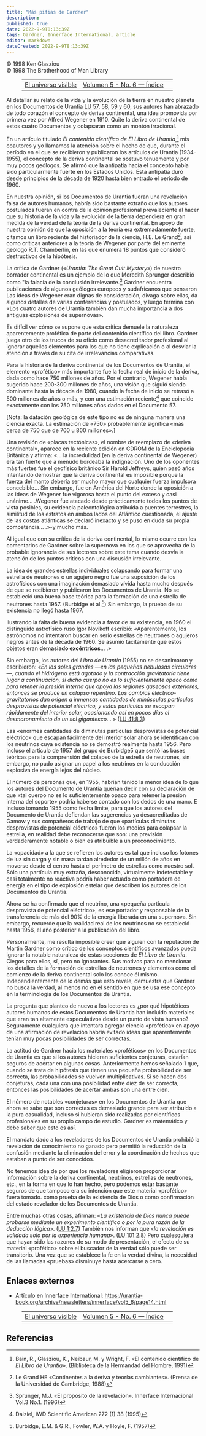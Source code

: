 ```yaml
---
title: "Más pifias de Gardner"
description: 
published: true
date: 2022-9-9T8:13:39Z
tags: Gardner, Innerface International, article
editor: markdown
dateCreated: 2022-9-9T8:13:39Z
---
```


<p class="v-card v-sheet theme--light grey lighten-3 px-2">© 1998 Ken Glasziou<br>© 1998 The Brotherhood of Man Library</p>
<figure class="table chapter-navigator">
  <table>
    <tbody>
      <tr>
        <td>
        <a href="/es/article/Dick_Bain/The_Visible_Universe">
          <span class="mdi mdi-arrow-left-drop-circle"></span><span class="pl-2">El universo visible</span>
        </a>
        </td>
        <td>
        <a href="/es/index/articles_innerface#volumen-5-no-6">
          <span class="mdi mdi-book-open-variant"></span><span class="pl-2">Volumen 5 - No. 6 — Índice</span>
        </a>
        </td>
        <td>
        </td>
      </tr>
    </tbody>
  </table>
</figure>


Al detallar su relato de la vida y la evolución de la tierra en nuestro planeta en los Documentos de Urantia [LU 57](/es/The_Urantia_Book/57), [58](/es/The_Urantia_Book/58), [59](/es/The_Urantia_Book/59 ) y [60](/es/The_Urantia_Book60), sus autores han abrazado de todo corazón el concepto de deriva continental, una idea promovida por primera vez por Alfred Wegener en 1910. Quite la deriva continental de estos cuatro Documentos y colapsarán como un montón irracional.

En un artículo titulado _El contenido científico de _El Libro de Urantia__,[^1] mis coautores y yo llamamos la atención sobre el hecho de que, durante el período en el que se recibieron y publicaron los artículos de Urantia (1934-1955), el concepto de la deriva continental se sostuvo tenuemente y por muy pocos geólogos. Se afirmó que la antipatía hacia el concepto había sido particularmente fuerte en los Estados Unidos. Esta antipatía duró desde principios de la década de 1920 hasta bien entrado el período de 1960.

En nuestra opinión, si los Documentos de Urantia fueran una revelación falsa de autores humanos, habría sido bastante extraño que los autores postulados fueran en contra de la opinión profesional prevaleciente al hacer que su historia de la vida y la evolución de la tierra dependiera en gran medida de la verdad de la teoría de la deriva continental. En apoyo de nuestra opinión de que la oposición a la teoría era extremadamente fuerte, citamos un libro reciente del historiador de la ciencia, H.E. Le Grand[^2], así como críticas anteriores a la teoría de Wegener por parte del eminente geólogo R.T. Chamberlin, en las que enumera 18 puntos que consideró destructivos de la hipótesis.

La crítica de Gardner («_Urantia: The Great Cult Mystery_») de nuestro borrador continental es un ejemplo de lo que Meredith Sprunger describió como "la falacia de la conclusión irrelevante.[^3] Gardner encuentra publicaciones de algunos geólogos europeos y sudafricanos que pensaron Las ideas de Wegener eran dignas de consideración, divaga sobre ellas, da algunos detalles de varias conferencias y postulados, y luego termina con «Los cuatro autores de Urantia también dan mucha importancia a dos antiguas explosiones de supernovas».

Es difícil ver cómo se supone que esta crítica demuele la naturaleza aparentemente profética de parte del contenido científico del libro. Gardner juega otro de los trucos de su oficio como desacreditador profesional al ignorar aquellos elementos para los que no tiene explicación o al desviar la atención a través de su cita de irrelevancias comparativas.

Para la historia de la deriva continental de los Documentos de Urantia, el elemento «profético» más importante fue la fecha real de inicio de la deriva, dada como hace 750 millones de años. Por el contrario, Wegener había sugerido hace 200-300 millones de años, una visión que siguió siendo dominante hasta la década de 1980, cuando la fecha de inicio se retrasó a 500 millones de años o más, y con una estimación reciente[^4] que coincide exactamente con los 750 millones años dados en el Documento 57.

[Nota: la datación geológica de este tipo no es de ninguna manera una ciencia exacta. La estimación de «750» probablemente significa «más cerca de 750 que de 700 u 800 millones».]

Una revisión de «placas tectónicas», el nombre de reemplazo de «deriva continental», aparece en la reciente edición en CDROM de la Enciclopedia Británica y afirma: «... la incredulidad (en la deriva continental de Wegener) era tan fuerte que a menudo bordeaba la indignación. Uno de los oponentes más fuertes fue el geofísico británico Sir Harold Jeffreys, quien pasó años intentando demostrar que la deriva continental es imposible porque la fuerza del manto debería ser mucho mayor que cualquier fuerza impulsora concebible... Sin embargo, fue en América del Norte donde la oposición a las ideas de Wegener fue vigorosa hasta el punto del exceso y casi unánime... .Wegener fue atacado desde prácticamente todos los puntos de vista posibles, su evidencia paleontológica atribuida a puentes terrestres, la similitud de los estratos en ambos lados del Atlántico cuestionada, el ajuste de las costas atlánticas se declaró inexacto y se puso en duda su propia competencia... .»-y mucho más.

Al igual que con su crítica de la deriva continental, lo mismo ocurre con los comentarios de Gardner sobre la supernova en los que se aprovecha de la probable ignorancia de sus lectores sobre este tema cuando desvía la atención de los puntos críticos con una discusión irrelevante.

La idea de grandes estrellas individuales colapsando para formar una estrella de neutrones o un agujero negro fue una suposición de los astrofísicos con una imaginación demasiado vívida hasta mucho después de que se recibieron y publicaron los Documentos de Urantia. No se estableció una buena base teórica para la formación de una estrella de neutrones hasta 1957. (Burbidge et al.[^5]) Sin embargo, la prueba de su existencia no llegó hasta 1967.

Ilustrando la falta de buena evidencia a favor de su existencia, en 1960 el distinguido astrofísico ruso Igor Novikoff escribió: «Aparentemente, los astrónomos no intentaron buscar en serio estrellas de neutrones o agujeros negros antes de la década de 1960. Se asumió tácitamente que estos objetos eran **demasiado excéntricos**... .»

Sin embargo, los autores del _Libro de Urantia_ (1955) no se desanimaron y escribieron: «_En los soles grandes —en las pequeñas nebulosas circulares—, cuando el hidrógeno está agotado y la contracción gravitatoria tiene lugar a continuación, si dicho cuerpo no es lo suficientemente opaco como para retener la presión interna que apoya las regiones gaseosas exteriores, entonces se produce un colapso repentino. Los cambios eléctrico-gravitatorios dan origen a inmensas cantidades de minúsculas partículas desprovistas de potencial eléctrico, y estas partículas se escapan rápidamente del interior solar, ocasionando así en pocos días el desmoronamiento de un sol gigantesco..._ » (<a id="a55_682"></a>[LU 41:8.3](/es/The_Urantia_Book/41#p8_3))

Las «enormes cantidades de diminutas partículas desprovistas de potencial eléctrico» que escapan fácilmente del interior solar ahora se identifican con los neutrinos cuya existencia no se demostró realmente hasta 1956. Pero incluso el artículo de 1957 del grupo de Burbidge5 que sentó las bases teóricas para la comprensión del colapso de la estrella de neutrones, sin embargo, no pudo asignar un papel a los neutrinos en la conducción explosiva de energía lejos del núcleo.

El número de personas que, en 1955, habrían tenido la menor idea de lo que los autores del Documento de Urantia querían decir con su declaración de que «tal cuerpo no es lo suficientemente opaco para retener la presión interna del soporte» podría haberse contado con los dedos de una mano. E incluso tomando 1955 como fecha límite, para que los autores del Documento de Urantia defiendan las sugerencias ya desacreditadas de Gamow y sus compañeros de trabajo de que «partículas diminutas desprovistas de potencial eléctrico» fueron los medios para colapsar la estrella, en realidad debe reconocerse que son: una previsión verdaderamente notable o bien es atribuible a un preconocimiento.

La «opacidad» a la que se refieren los autores es tal que incluso los fotones de luz sin carga y sin masa tardan alrededor de un millón de años en moverse desde el centro hasta el perímetro de estrellas como nuestro sol. Sólo una partícula muy extraña, desconocida, virtualmente indetectable y casi totalmente no reactiva podría haber actuado como portadora de energía en el tipo de explosión estelar que describen los autores de los Documentos de Urantia.

Ahora se ha confirmado que el neutrino, una «pequeña partícula desprovista de potencial eléctrico», es ese portador y responsable de la transferencia de más del 90% de la energía liberada en una supernova. Sin embargo, recuerde que la realidad real de los neutrinos no se estableció hasta 1956, el año posterior a la publicación del libro.

Personalmente, me resulta imposible creer que alguien con la reputación de Martin Gardner como crítico de los conceptos científicos avanzados pueda ignorar la notable naturaleza de estas secciones de _El Libro de Urantia_. Ciegos para ellos, sí, pero no ignorantes. Sus motivos para no mencionar los detalles de la formación de estrellas de neutrones y elementos como el comienzo de la deriva continental solo los conoce él mismo. Independientemente de lo demás que esto revele, demuestra que Gardner no busca la verdad, al menos no en el sentido en que se usa ese concepto en la terminología de los Documentos de Urantia.

La pregunta que planteo de nuevo a los lectores es ¿por qué hipotéticos autores humanos de estos Documentos de Urantia han incluido materiales que eran tan altamente especulativos desde un punto de vista humano? Seguramente cualquiera que intentara agregar ciencia «profética» en apoyo de una afirmación de revelación habría evitado ideas que aparentemente tenían muy pocas posibilidades de ser correctas.

La actitud de Gardner hacia los materiales «proféticos» en los Documentos de Urantia es que si los autores hicieran suficientes conjeturas, estarían seguros de acertar en algunas cosas. Anteriormente hemos señalado 1 que, cuando se trata de hipótesis que tienen una pequeña probabilidad de ser correcta, las probabilidades se vuelven multiplicativas. Si se hacen dos conjeturas, cada una con una posibilidad entre diez de ser correcta, entonces las posibilidades de acertar ambas son una entre cien.

El número de notables «conjeturas» en los Documentos de Urantia que ahora se sabe que son correctas es demasiado grande para ser atribuido a la pura casualidad, incluso si hubieran sido realizadas por científicos profesionales en su propio campo de estudio. Gardner es matemático y debe saber que esto es así.

El mandato dado a los reveladores de los Documentos de Urantia prohibió la revelación de conocimiento no ganado pero permitió la reducción de la confusión mediante la eliminación del error y la coordinación de hechos que estaban a punto de ser conocidos.

No tenemos idea de por qué los reveladores eligieron proporcionar información sobre la deriva continental, neutrinos, estrellas de neutrones, etc., en la forma en que lo han hecho, pero podemos estar bastante seguros de que tampoco era su intención que este material «profético» fuera tomado. como prueba de la existencia de Dios o como confirmación del estado revelador de los Documentos de Urantia.

Entre muchas otras cosas, afirman: «_La existencia de Dios nunca puede probarse mediante un experimento científico o por la pura razón de la deducción lógica_». (<a id="a77_162"></a>[LU 1:2.7](/es/The_Urantia_Book/1#p2_7)) También nos informan que «_la revelación es validada solo por la experiencia humana_». (<a id="a77_291"></a>[LU 101:2.8](/es/The_Urantia_Book/101#p2_8)) Pero cualesquiera que hayan sido las razones de su modo de presentación, el efecto de su material «profético» sobre el buscador de la verdad sólo puede ser transitorio. Una vez que se establece la fe en la verdad divina, la necesidad de las llamadas «pruebas» disminuye hasta acercarse a cero.

## Enlaces externos

- Artículo en Innerface International: https://urantia-book.org/archive/newsletters/innerface/vol5_6/page14.html


<figure class="table chapter-navigator">
  <table>
    <tbody>
      <tr>
        <td>
        <a href="/es/article/Dick_Bain/The_Visible_Universe">
          <span class="mdi mdi-arrow-left-drop-circle"></span><span class="pl-2">El universo visible</span>
        </a>
        </td>
        <td>
        <a href="/es/index/articles_innerface#volumen-5-no-6">
          <span class="mdi mdi-book-open-variant"></span><span class="pl-2">Volumen 5 - No. 6 — Índice</span>
        </a>
        </td>
        <td>
        </td>
      </tr>
    </tbody>
  </table>
</figure>

## Referencias

[^1]: Bain, R., Glasziou, K., Neibaur, M. y Wright, F. «El contenido científico de _El Libro de Urantia_». (Biblioteca de la Hermandad del Hombre, 1991)

[^2]: Le Grand HE «Continentes a la deriva y teorías cambiantes». (Prensa de la Universidad de Cambridge, 1988)

[^3]: Sprunger, M.J. «El propósito de la revelación». Innerface Internacional Vol.3 No.1. (1996)

[^4]: Dalziel, IWD Scientific American 272 (1) 38 (1995)

[^5]: Burbidge, E.M. & G.R., Fowler, W.A. y Hoyle, F. (1957)